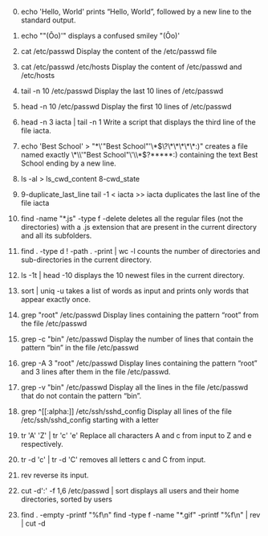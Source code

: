 0. echo 'Hello, World'
prints “Hello, World”, followed by a new line to the standard output.

1. echo "\"(Ôo)'" 
displays a confused smiley "(Ôo)'

2. cat /etc/passwd 
Display the content of the /etc/passwd file

3. cat /etc/passwd /etc/hosts
Display the content of /etc/passwd and /etc/hosts

4. tail -n 10 /etc/passwd
Display the last 10 lines of /etc/passwd

5. head -n 10 /etc/passwd
Display the first 10 lines of /etc/passwd

6. head -n 3 iacta | tail -n 1
Write a script that displays the third line of the file iacta.

7. echo 'Best School' > "\*\\\'\"Best School\"\'\\\*$\?\*\*\*\*\*:)"
creates a file named exactly \*\\'"Best School"\'\\*$\?\*\*\*\*\*:) containing the text Best School ending by a new line.

8. ls -al > ls_cwd_content
8-cwd_state

9. 9-duplicate_last_line
tail -1 < iacta >> iacta
duplicates the last line of the file iacta

10. find -name "*.js" -type f -delete
deletes all the regular files (not the directories) with a .js extension that are present in the current directory and all its subfolders.

11. find . -type d ! -path . -print | wc -l
counts the number of directories and sub-directories in the current directory.

12. ls -1t | head -10
displays the 10 newest files in the current directory.

13. sort | uniq -u
takes a list of words as input and prints only words that appear exactly once.

14. grep "root" /etc/passwd
Display lines containing the pattern “root” from the file /etc/passwd

15. grep -c "bin" /etc/passwd
Display the number of lines that contain the pattern “bin” in the file /etc/passwd

16. grep -A 3 "root" /etc/passwd
Display lines containing the pattern “root” and 3 lines after them in the file /etc/passwd.

17. grep -v "bin" /etc/passwd
Display all the lines in the file /etc/passwd that do not contain the pattern “bin”.

18. grep ^[[:alpha:]] /etc/ssh/sshd_config
Display all lines of the file /etc/ssh/sshd_config starting with a letter

19. tr 'A' 'Z' | tr 'c' 'e'
Replace all characters A and c from input to Z and e respectively.

20. tr -d 'c' | tr -d 'C'
removes all letters c and C from input.

21. rev
reverse its input.

22. cut -d':' -f 1,6 /etc/passwd | sort
displays all users and their home directories, sorted by users


23. find . -empty -printf "%f\n"
find -type f -name "*.gif" -printf "%f\n" | rev | cut -d
